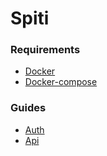 Spiti
=======

### Requirements

  * [Docker](https://docs.docker.com/engine/installation/linux/docker-ce/ubuntu/)
  * [Docker-compose](https://docs.docker.com/compose/install/)

### Guides
  * [Auth](/auth/README.md)
  * [Api](/api/README.md)
